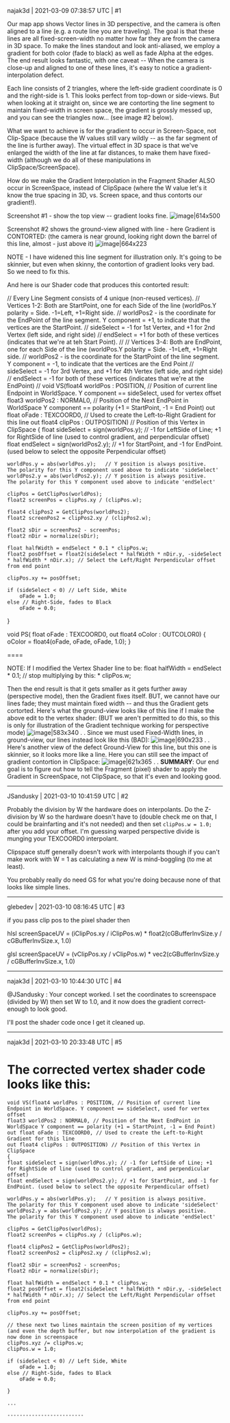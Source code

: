najak3d | 2021-03-09 07:38:57 UTC | #1

Our map app shows Vector lines in 3D perspective, and the camera is often aligned to a line (e.g. a route line you are traveling).   The goal is that these lines are all fixed-screen-width no matter how far they are from the camera in 3D space.  To make the lines standout and look anti-aliased, we employ a gradient for both color (fade to black) as well as fade Alpha at the edges.  The end result looks fantastic, with one caveat -- When the camera is close-up and aligned to one of these lines, it's easy to notice a gradient-interpolation defect.

Each line consists of 2 triangles, where the left-side gradient coordinate is 0 and the right-side is 1.   This looks perfect from top-down or side-views.  But when looking at it straight on, since we are contorting the line segment to maintain fixed-width in screen space, the gradient is grossly messed up, and you can see the triangles now...   (see image #2 below).

What we want to achieve is for the gradient to occur in Screen-Space, not Clip-Space (because the W values still vary wildly -- as the far segment of the line is further away).   The virtual effect in 3D space is that we've enlarged the width of the line at far distances, to make them have fixed-width (although we do all of these manipulations in ClipSpace/ScreenSpace).

How do we make the Gradient Interpolation in the Fragment Shader ALSO occur in ScreenSpace, instead of ClipSpace (where the W value let's it know the true spacing in 3D, vs. Screen space, and thus contorts our gradient!).

Screenshot #1 - show the top view -- gradient looks fine.
![image|614x500](upload://8dRON5SqZo3qXbqiip0hdy3ABa7.jpeg) 

Screenshot #2 shows the ground-view aligned with line - here Gradient is CONTORTED:
(the camera is near ground, looking right down the barrel of this line, almost - just above it)
![image|664x223](upload://yKZhpDA74Xw0pm55ZCQnVhc6ARi.png) 

NOTE - I have widened this line segment for illustration only.  It's going to be skinnier, but even when skinny, the contortion of gradient looks very bad.  So we need to fix this.

And here is our Shader code that produces this contorted result:

// Every Line Segment consists of 4 unique (non-reused vertices).
//    Vertices 1-2:  Both are StartPoint, one for each Side of the line (worldPos.Y polarity = Side.   -1=Left,  +1=Right side.
//        worldPos2 - is the coordinate for the EndPoint of the line segment.    Y component = +1, to indicate that the vertices are the StartPoint.
//        sideSelect = -1 for 1st Vertex, and +1 for 2nd Vertex (left side, and right side)
//        endSelect = +1 for both of these vertices (indicates that we're at teh Start Point).
//
//    Vertices 3-4:  Both are EndPoint, one for each Side of the line (worldPos.Y polarity = Side.   -1=Left,  +1=Right side.
//        worldPos2 - is the coordinate for the StartPoint of the line segment.    Y component = -1, to indicate that the vertices are the End Point
//        sideSelect = -1 for 3rd Vertex, and +1 for 4th Vertex (left side, and right side)
//        endSelect = -1 for both of these vertices (indicates that we're at the EndPoint)
//
void VS(float4 worldPos : POSITION, // Position of current line Endpoint in WorldSpace.   Y component == sideSelect, used for vertex offset
    float3 worldPos2 : NORMAL0, // Position of the Next EndPoint in WorldSpace     Y component == polarity (+1 = StartPoint, -1 = End Point)
    out float oFade : TEXCOORD0, // Used to create the Left-to-Right Gradient for this line
    out float4 clipPos : OUTPOSITION) // Position of this Vertex in ClipSpace
{
    float sideSelect = sign(worldPos.y); // -1 for LeftSide of Line;  +1 for RightSide of line  (used to control gradient, and perpendicular offset)
    float endSelect = sign(worldPos2.y); // +1 for StartPoint, and -1 for EndPoint.  (used below to select the opposite Perpendicular offset)

    worldPos.y = abs(worldPos.y);   // Y position is always positive.   The polarity for this Y component used above to indicate 'sideSelect'
    worldPos2.y = abs(worldPos2.y); // Y position is always positive.   The polarity for this Y component used above to indicate 'endSelect'

    clipPos = GetClipPos(worldPos);
    float2 screenPos = clipPos.xy / (clipPos.w);

    float4 clipPos2 = GetClipPos(worldPos2);
    float2 screenPos2 = clipPos2.xy / (clipPos2.w);

    float2 sDir = screenPos2 - screenPos;
    float2 nDir = normalize(sDir);

    float halfWidth = endSelect * 0.1 * clipPos.w;
    float2 posOffset = float2(sideSelect * halfWidth * nDir.y, -sideSelect * halfWidth * nDir.x); // Select the Left/Right Perpendicular offset from end point

    clipPos.xy += posOffset;

    if (sideSelect < 0) // Left Side, White
        oFade = 1.0;
    else // Right-Side, fades to Black
        oFade = 0.0;
}

void PS(
    float oFade : TEXCOORD0,
    out float4 oColor : OUTCOLOR0)
{
    oColor = float4(oFade, oFade, oFade, 1.0);
}

====


NOTE: If I modified the Vertex Shader line to be:
   float halfWidth = endSelect * 0.1; // stop multiplying by this: * clipPos.w;

Then the end result is that it gets smaller as it gets further away (perspective mode), then the Gradient fixes itself.   BUT, we cannot have our lines fade; they must maintain fixed width -- and thus the Gradient gets cortorted.   Here's what the ground-view looks like of this line if I make the above edit to the vertex shader: (BUT we aren't permitted to do this, so this is only for illustration of the Gradient technique working for perspective mode)
![image|583x340](upload://eKnNR5bjJVWMXdfh7eAAJUqn0yZ.jpeg)
.
.
Since we must used Fixed-Width lines, in ground-view, our lines instead look like this (BAD):
![image|690x233](upload://bGwBfNlS3ymwgSCW1CsYHjtLttm.jpeg)
.
.
Here's another view of the defect Ground-View for this line, but this one is skinnier, so it looks more like a line.  Here you can still see the impact of gradient contortion in ClipSpace:
![image|621x365](upload://wvcJ0SOzhkJGQBQhURM5zdr4nwr.jpeg)
.
.
**SUMMARY**: Our end goal is to figure out how to tell the Fragment (pixel) shader to apply the Gradient in ScreenSpace, not ClipSpace, so that it's even and looking good.

-------------------------

JSandusky | 2021-03-10 10:41:59 UTC | #2

Probably the division by W the hardware does on interpolants. Do the Z-division by W so the hardware doesn't have to (double check me on that, I could be brainfarting and it's not needed) and then set `clipPos.w = 1.0;` after you add your offset. I'm guessing warped perspective divide is munging your TEXCOORD0 interpolant.

Clipspace stuff generally doesn't work with interpolants though if you can't make work with W = 1 as calculating a new W is mind-boggling (to me at least).

You probably really do need GS for what you're doing because none of that looks like simple lines.

-------------------------

glebedev | 2021-03-10 08:16:45 UTC | #3

if you pass clip pos to the pixel shader then

hlsl
screenSpaceUV = (iClipPos.xy / iClipPos.w) * float2(cGBufferInvSize.y / cGBufferInvSize.x, 1.0)

glsl
screenSpaceUV = (vClipPos.xy / vClipPos.w) * vec2(cGBufferInvSize.y / cGBufferInvSize.x, 1.0)

-------------------------

najak3d | 2021-03-10 10:44:30 UTC | #4

@JSandusky :
Your concept worked.  I set the coordinates to screenspace (divided by W) then set W to 1.0, and it now does the gradient correct-enough to look good.

I'll post the shader code once I get it cleaned up.

-------------------------

najak3d | 2021-03-10 20:33:48 UTC | #5

The corrected vertex shader code looks like this:
===


```
void VS(float4 worldPos : POSITION, // Position of current line Endpoint in WorldSpace. Y component == sideSelect, used for vertex offset
float3 worldPos2 : NORMAL0, // Position of the Next EndPoint in WorldSpace Y component == polarity (+1 = StartPoint, -1 = End Point)
out float oFade : TEXCOORD0, // Used to create the Left-to-Right Gradient for this line
out float4 clipPos : OUTPOSITION) // Position of this Vertex in ClipSpace
{
float sideSelect = sign(worldPos.y); // -1 for LeftSide of Line; +1 for RightSide of line (used to control gradient, and perpendicular offset)
float endSelect = sign(worldPos2.y); // +1 for StartPoint, and -1 for EndPoint. (used below to select the opposite Perpendicular offset)

worldPos.y = abs(worldPos.y);   // Y position is always positive.   The polarity for this Y component used above to indicate 'sideSelect'
worldPos2.y = abs(worldPos2.y); // Y position is always positive.   The polarity for this Y component used above to indicate 'endSelect'

clipPos = GetClipPos(worldPos);
float2 screenPos = clipPos.xy / (clipPos.w);

float4 clipPos2 = GetClipPos(worldPos2);
float2 screenPos2 = clipPos2.xy / (clipPos2.w);

float2 sDir = screenPos2 - screenPos;
float2 nDir = normalize(sDir);

float halfWidth = endSelect * 0.1 * clipPos.w;
float2 posOffset = float2(sideSelect * halfWidth * nDir.y, -sideSelect * halfWidth * nDir.x); // Select the Left/Right Perpendicular offset from end point

clipPos.xy += posOffset;

// these next two lines maintain the screen position of my vertices (and even the depth buffer, but now interpolation of the gradient is now done in screenspace
clipPos.xyz /= clipPos.w;
clipPos.w = 1.0;

if (sideSelect < 0) // Left Side, White
    oFade = 1.0;
else // Right-Side, fades to Black
    oFade = 0.0;

}

...

-------------------------

